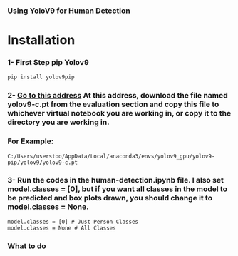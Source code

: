 ### Using YoloV9 for Human Detection

# Installation
### 1- First Step pip Yolov9 

```python
pip install yolov9pip
```

### 2- [Go to this address](https://github.com/WongKinYiu/yolov9) At this address, download the file named yolov9-c.pt from the evaluation section and copy this file to whichever virtual notebook you are working in, or copy it to the directory you are working in. 
### For Example: 
```
C:/Users/userstoo/AppData/Local/anaconda3/envs/yolov9_gpu/yolov9-pip/yolov9/yolov9-c.pt
```

### 3- Run the codes in the human-detection.ipynb file. I also set model.classes = [0], but if you want all classes in the model to be predicted and box plots drawn, you should change it to model.classes = None.  
```
model.classes = [0] # Just Person Classes
model.classes = None # All Classes 
```

### What to do
